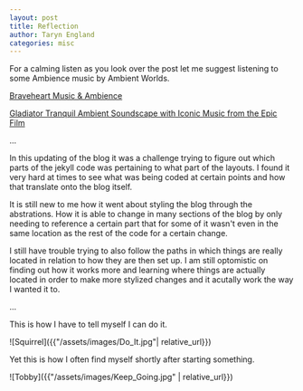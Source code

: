```yaml
---
layout: post
title: Reflection
author: Taryn England
categories: misc
---
```

For a calming listen as you look over the post let me suggest listening to some Ambience music by Ambient Worlds.

[Braveheart Music & Ambience](https://www.youtube.com/watch?v=jDJH7pPd44A&list=PLYSqJ3BBUHqjw7cdmzXPK8qQIZCre3e4N&index=3)

[Gladiator Tranquil Ambient Soundscape with Iconic Music from the Epic Film](https://www.youtube.com/watch?v=lrzV9mofemw&t=7250s)

...

In this updating of the blog it was a challenge trying to figure out which parts of the jekyll code was pertaining to what part of the layouts. I found it very hard at times to see what was being coded at certain points and how that translate onto the blog itself.

It is still new to me how it went about styling the blog through the abstrations. How it is able to change in many sections of the blog by only needing to reference a certain part that for some of it wasn't even in the same location as the rest of the code for a certain change.

I still have trouble trying to also follow the paths in which things are really located in relation to how they are then set up. I am still optomistic on finding out how it works more and learning where things are actually located in order to make more stylized changes and it acutally work the way I wanted it to.

...

This is how I have to tell myself I can do it.

![Squirrel]({{"/assets/images/Do_It.jpg"| relative_url}}) 

Yet this is how I often find myself shortly after starting something.

![Tobby]({{"/assets/images/Keep_Going.jpg" | relative_url}}) 

